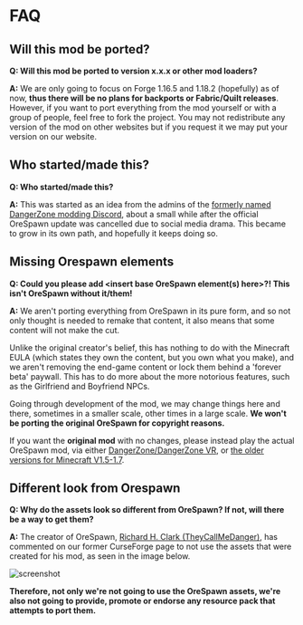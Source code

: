 # FAQ

## Will this mod be ported?

**Q: Will this mod be ported to version x.x.x or other mod loaders?**

**A:** We are only going to focus on Forge 1.16.5 and 1.18.2 (hopefully) as of now, **thus there will be no plans for
backports or Fabric/Quilt releases**. However, if you want to port everything from the mod yourself or with a group of
people, feel free to fork the project. You may not redistribute any version of the mod on other websites but if you
request it we may put your version on our website.

## Who started/made this?

**Q: Who started/made this?**

**A:** This was started as an idea from the admins of the [formerly named DangerZone modding Discord](https://discord.gg/hs6FJEDtMd),
about a small while after the official OreSpawn update was cancelled due to social media drama.
This became to grow in its own path, and hopefully it keeps doing so.

## Missing Orespawn elements

**Q: Could you please add <insert base OreSpawn element(s) here>?! This isn't OreSpawn without it/them!**

**A:** We aren't porting everything from OreSpawn in its pure form, and so not only thought is needed to remake that content,
it also means that some content will not make the cut.

Unlike the original creator's belief, this has nothing to do with the Minecraft EULA (which states they own the content,
but you own what you make), and we aren't removing the end-game content or lock them behind a 'forever beta' paywall.
This has to do more about the more notorious features, such as the Girlfriend and Boyfriend NPCs.

Going through development of the mod, we may change things here and there, sometimes in a smaller scale,
other times in a large scale. **We won't be porting the original OreSpawn for copyright reasons.**

If you want the **original mod** with no changes, please instead play the actual OreSpawn mod,
via either [DangerZone/DangerZone VR](https://www.orespawn.com/download/), or
[the older versions for Minecraft V1.5-1.7](https://dangerzone-archive.weebly.com/orespawn.html).

## Different look from Orespawn

**Q: Why do the assets look so different from OreSpawn? If not, will there be a way to get them?**

**A:** The creator of OreSpawn, [Richard H. Clark (TheyCallMeDanger)](https://www.youtube.com/channel/UC_Tsf31uosncmWCICYO52Dw),
has commented on our former CurseForge page to not use the assets that were created for his mod, as seen in the image below.

![screenshot](https://cdn.discordapp.com/attachments/836006424781914154/846513645580189706/unknown.png)

**Therefore, not only we're not going to use the OreSpawn assets, we're also not going to provide, promote or
endorse any resource pack that attempts to port them.**